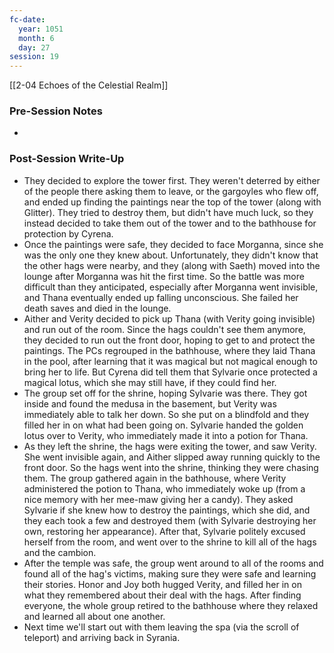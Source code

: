 ```yaml
---
fc-date:
  year: 1051
  month: 6
  day: 27
session: 19
---
```

[[2-04  Echoes of the Celestial Realm]]

### Pre-Session Notes

* 

### Post-Session Write-Up

* They decided to explore the tower first. They weren't deterred by either of the people there asking them to leave, or the gargoyles who flew off, and ended up finding the paintings near the top of the tower (along with Glitter). They tried to destroy them, but didn't have much luck, so they instead decided to take them out of the tower and to the bathhouse for protection by Cyrena.
* Once the paintings were safe, they decided to face Morganna, since she was the only one they knew about. Unfortunately, they didn't know that the other hags were nearby, and they (along with Saeth) moved into the lounge after Morganna was hit the first time. So the battle was more difficult than they anticipated, especially after Morganna went invisible, and Thana eventually ended up falling unconscious. She failed her death saves and died in the lounge.
* Aither and Verity decided to pick up Thana (with Verity going invisible) and run out of the room. Since the hags couldn't see them anymore, they decided to run out the front door, hoping to get to and protect the paintings. The PCs regrouped in the bathhouse, where they laid Thana in the pool, after learning that it was magical but not magical enough to bring her to life. But Cyrena did tell them that Sylvarie once protected a magical lotus, which she may still have, if they could find her.
* The group set off for the shrine, hoping Sylvarie was there. They got inside and found the medusa in the basement, but Verity was immediately able to talk her down. So she put on a blindfold and they filled her in on what had been going on. Sylvarie handed the golden lotus over to Verity, who immediately made it into a potion for Thana.
* As they left the shrine, the hags were exiting the tower, and saw Verity. She went invisible again, and Aither slipped away running quickly to the front door. So the hags went into the shrine, thinking they were chasing them. The group gathered again in the bathhouse, where Verity administered the potion to Thana, who immediately woke up (from a nice memory with her mee-maw giving her a candy). They asked Sylvarie if she knew how to destroy the paintings, which she did, and they each took a few and destroyed them (with Sylvarie destroying her own, restoring her appearance). After that, Sylvarie politely excused herself from the room, and went over to the shrine to kill all of the hags and the cambion.
* After the temple was safe, the group went around to all of the rooms and found all of the hag's victims, making sure they were safe and learning their stories. Honor and Joy both hugged Verity, and filled her in on what they remembered about their deal with the hags. After finding everyone, the whole group retired to the bathhouse where they relaxed and learned all about one another.
* Next time we'll start out with them leaving the spa (via the scroll of teleport) and arriving back in Syrania.
